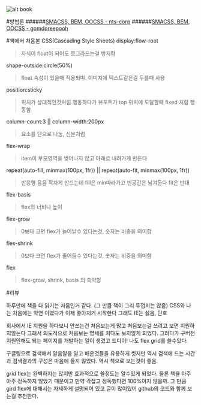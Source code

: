 ![alt book](http://image.kyobobook.co.kr/images/book/large/162/l9791185885162.jpg)





#방법론
######[SMACSS, BEM, OOCSS - nts-corp](https://wit.nts-corp.com/2015/04/16/3538)
######[SMACSS, BEM, OOCSS - gomdoreepooh](https://gomdoreepooh.github.io/notes/smacss-bem-oocss)


#책에서 처음본 CSS(Cascading Style Sheets)
display:flow-root  
>자식이 float이 되어도 쪼그라드는걸 방지함  

shape-outside:circle(50%)
>float 속성이 있을때 적용되며. 이미지에 텍스트같은걸 두를때 사용

position:sticky
>위치가 상대적인것처럼 행동하다가 뷰포트가 top 위치에 도달할때 fixed 처럼 행동함

column-count:3 || column-width:200px
>요소를 단으로 나눔, 신문처럼

flex-wrap
>item이 부모영역을 벚어나지 않고 아래로 내려가게 만든다  

repeat(auto-fill, minmax(100px, 1fr)) || repeat(auto-fit, minmax(100px, 1fr))
>반응형 음음 꽉차게 만드는데 fill은 min따라가고 빈공간은 남겨둔다 fit은 반대

flex-basis
>flex의 너비나 높이

flex-grow
>0보다 크면 flex가 늘어날수 있다는것, 숫자는 비중을 의미함

flex-shrink
>0보다 크면 flex가 줄어들수 있다는것, 숫자는 비중을 의미함

flex
>flex-grow, shrink, basis 의 축약형



#리뷰

하루만에 책을 다 읽기는 처음인거 같다. (그 만큼 책이 그리 두껍지는 않음)
CSS와 나는 처음에는 악연 이였다가 이제 좋아지기 시작한다 그래도 IE는 싫음, 단호  

회사에서 IE 지원을 하다보니 안쓰는건 처음보는게 많고
처음보는걸 쓰려고 보면 지원하지않는다 그래서 의도적으로 처음보는 명세를 처다도 보지않게 되었다. 그러다가 구버전 지원안해도 되는 페이지를 개발하는 일이 생겼고 드디어! 나도 flex grid를 쓸수있다.  

구글링으로 검색해서 알음알음 알고 배운것들을 유용하게 썻지만 역시 검색에 드는 시간과 검색결과의 구성은 마음에 들지 않았다. 역시 책으로 보는것이 좋음.   

grid flex는 완벽하지는 않지만 효과적으로 쓸정도는 알수있게 되었다. 물론 책을 아주 아주 정독하지 않았기 때문이고 만약 각잡고 정독했다면 100%이지 않을까. 그 만큼 gird flex에 대해서는 자세하게 설명되어 있고 글이 많이있어 github의 코드와 함께 보는걸 추천한다.














